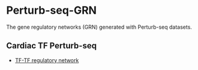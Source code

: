 # Perturb-seq-GRN
The gene regulatory networks (GRN) generated with Perturb-seq datasets.

## Cardiac TF Perturb-seq 
* [TF-TF regulatory network](https://raw.githack.com/Hon-lab/Perturb-seq-GRN/refs/heads/main/TFPerturbseq_network.html?token=GHSAT0AAAAAACEZWFQ5Q3QUO5FNCCXBJSNYZ4UCZ6A)
